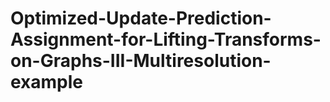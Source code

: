 # Optimized-Update-Prediction-Assignment-for-Lifting-Transforms-on-Graphs-III-Multiresolution-example
